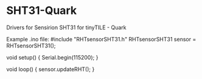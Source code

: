 # SHT31-Quark
Drivers for Sensirion SHT31 for tinyTILE - Quark

Example .ino file:
#include "RHTsensorSHT31.h"
RHTsensorSHT31 sensor = RHTsensorSHT31();

void setup() {
  Serial.begin(115200);
}

void loop() {
  sensor.updateRHT();
}
